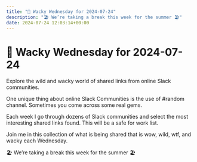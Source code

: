 ```yaml
---
title: "🤪 Wacky Wednesday for 2024-07-24"
description: "🏖️ We’re taking a break this week for the summer 🏖️"
date: 2024-07-24 12:03:14+00:00
---
```


<!-- buttondown-editor-mode: plaintext --><h1><span style="color: rgb(0, 0, 0)">🤪 </span>Wacky Wednesday for 2024-07-24</h1><p>Explore the wild and wacky world of shared links from online Slack communities.</p><p>One unique thing about online Slack Communities is the use of #random channel. Sometimes you come across some real gems.</p><p>Each week I go through dozens of Slack communities and select the most interesting shared links found. This will be a safe for work list.</p><p>Join me in this collection of what is being shared that is wow, wild, wtf, and wacky each Wednesday.</p><p>🏖️ <span>We’re taking a break this week for the summer 🏖️</span></p>